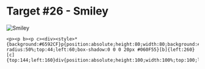 # Target #26 - Smiley

![Smiley](https://cssbattle.dev/targets/26.png)

```
<p><p b><p c><div><style>*{background:#6592CF}p{position:absolute;height:80;width:80;background:#6592CF;border-radius:50%;top:44;left:60;box-shadow:0 0 0 20px #060F55}[b]{left:260}[c]{top:144;left:160}div{position:absolute;height:100;width:100%;top:100;left:20
```
